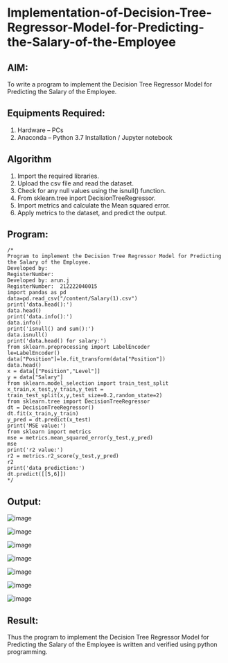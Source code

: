 # Implementation-of-Decision-Tree-Regressor-Model-for-Predicting-the-Salary-of-the-Employee
## AIM:
To write a program to implement the Decision Tree Regressor Model for Predicting the Salary of the Employee.
## Equipments Required:
1. Hardware – PCs
2. Anaconda – Python 3.7 Installation / Jupyter notebook

## Algorithm
1. Import the required libraries.
2. Upload the csv file and read the dataset.
3. Check for any null values using the isnull() function.
4. From sklearn.tree inport DecisionTreeRegressor.
5. Import metrics and calculate the Mean squared error.
6. Apply metrics to the dataset, and predict the output.


## Program:
```
/*
Program to implement the Decision Tree Regressor Model for Predicting the Salary of the Employee.
Developed by: 
RegisterNumber:  
Developed by: arun.j
RegisterNumber:  212222040015
import pandas as pd
data=pd.read_csv("/content/Salary(1).csv")
print('data.head():')
data.head()
print('data.info():')
data.info()
print('isnull() and sum():')
data.isnull()
print('data.head() for salary:')
from sklearn.preprocessing import LabelEncoder
le=LabelEncoder()
data["Position"]=le.fit_transform(data["Position"])
data.head()
x = data[["Position","Level"]]
y = data["Salary"]
from sklearn.model_selection import train_test_split
x_train,x_test,y_train,y_test = train_test_split(x,y,test_size=0.2,random_state=2)
from sklearn.tree import DecisionTreeRegressor
dt = DecisionTreeRegressor()
dt.fit(x_train,y_train)
y_pred = dt.predict(x_test)
print('MSE value:')
from sklearn import metrics
mse = metrics.mean_squared_error(y_test,y_pred)
mse
print('r2 value:')
r2 = metrics.r2_score(y_test,y_pred)
r2
print('data prediction:')
dt.predict([[5,6]])
*/
```

## Output:


![image](https://github.com/22002102/Implementation-of-Decision-Tree-Regressor-Model-for-Predicting-the-Salary-of-the-Employee/assets/119091638/852c50c9-64bb-4412-b661-8f6b55feb5a0)

![image](https://github.com/22002102/Implementation-of-Decision-Tree-Regressor-Model-for-Predicting-the-Salary-of-the-Employee/assets/119091638/9ddf7ade-efec-4780-ba6c-2fdad008f207)

![image](https://github.com/22002102/Implementation-of-Decision-Tree-Regressor-Model-for-Predicting-the-Salary-of-the-Employee/assets/119091638/6ab42b5a-c402-44b4-aac4-eccf4a329d6f)

![image](https://github.com/22002102/Implementation-of-Decision-Tree-Regressor-Model-for-Predicting-the-Salary-of-the-Employee/assets/119091638/06a63650-48a7-4742-bc37-417a56767409)

![image](https://github.com/22002102/Implementation-of-Decision-Tree-Regressor-Model-for-Predicting-the-Salary-of-the-Employee/assets/119091638/f21aa42f-96be-4ed8-8432-8278c0e6429f)

![image](https://github.com/22002102/Implementation-of-Decision-Tree-Regressor-Model-for-Predicting-the-Salary-of-the-Employee/assets/119091638/d2d35478-e397-49a0-8530-6db4aabd85f0)

![image](https://github.com/22002102/Implementation-of-Decision-Tree-Regressor-Model-for-Predicting-the-Salary-of-the-Employee/assets/119091638/a11b4bf4-fc84-4214-8595-9865efa559bb)




## Result:
Thus the program to implement the Decision Tree Regressor Model for Predicting the Salary of the Employee is written and verified using python programming.
